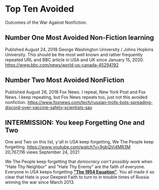 # Top Ten Avoided

Outcomes of the War Against Nonfiction.

## Number One Most Avoided **Non-Fiction** learning

Publshed August 24, 2018 George Washington University / Johns Hopkins University. This should be the most well known and rather frequently repeated URL and BBC article in USA and UK since January 15, 2020. https://www.bbc.com/news/world-us-canada-45294192    

## Number Two Most Avoided NonFiction

Published August 26, 2018 Fox News. I repeat, New York Post and Fox News. I keep repeating, but Fox News repeats too, just not this avoided nonfiction. https://www.foxnews.com/tech/russian-trolls-bots-spreading-discord-over-vaccine-safety-scientists-say

## INTERMISSION: You keep Forgetting One and Two

One and Two on this list, y'all in USA keep forgetting, We The People keep forgetting. https://www.youtube.com/watch?v=9gbQVj4MR3M     
20,767,116 views September 24, 2021

We The People keep forgetting that *democracy can't possibly work* when "Hate Thy Neighbor" and "Hate Thy Enemy" are the faith of everyone. Everyone in USA keeps forgetting [**"The 1954 Equation"**](/Quotes_Pile/Martin_Luther_King_Jr_quotes0.md). You all made it so clear that Hate is your Deepest Faith to turn to in trouble times of Russia winning the war since March 2013.
